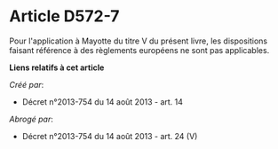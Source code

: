 # Article D572-7

Pour l'application à Mayotte du titre V du présent livre, les dispositions faisant référence à des règlements européens ne
sont pas applicables.

**Liens relatifs à cet article**

_Créé par_:

  - Décret n°2013-754 du 14 août 2013 - art. 14

_Abrogé par_:

  - Décret n°2013-754 du 14 août 2013 - art. 24 (V)

